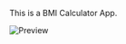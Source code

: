 This is a BMI Calculator App.

![Preview](https://user-images.githubusercontent.com/76954575/148698237-b39bf6fc-b33e-4327-b7c1-0512bd259c4e.gif)
